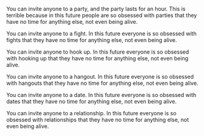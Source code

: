 You can invite anyone to a party, and the party lasts for an hour. This is terrible because in this future people are so obsessed with parties that they have no time for anything else, not even being alive.

You can invite anyone to a fight. In this future everyone is so obsessed with fights that they have no time for anything else, not even being alive.

You can invite anyone to hook up. In this future everyone is so obsessed with hooking up that they have no time for anything else, not even being alive.

You can invite anyone to a hangout. In this future everyone is so obsessed with hangouts that they have no time for anything else, not even being alive.

You can invite anyone to a date. In this future everyone is so obsessed with dates that they have no time for anything else, not even being alive.

You can invite anyone to a relationship. In this future everyone is so obsessed with relationships that they have no time for anything else, not even being alive.
